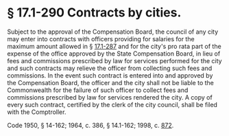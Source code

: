 # § 17.1-290 Contracts by cities.

<p>Subject to the approval of the Compensation Board, the council of any city may enter into contracts with officers providing for salaries for the maximum amount allowed in § <a href='http://law.lis.virginia.gov/vacode/17.1-287/'>17.1-287</a> and for the city's pro rata part of the expense of the office approved by the State Compensation Board, in lieu of fees and commissions prescribed by law for services performed for the city and such contracts may relieve the officer from collecting such fees and commissions. In the event such contract is entered into and approved by the Compensation Board, the officer and the city shall not be liable to the Commonwealth for the failure of such officer to collect fees and commissions prescribed by law for services rendered the city. A copy of every such contract, certified by the clerk of the city council, shall be filed with the Comptroller.</p><p>Code 1950, § 14-162; 1964, c. 386, § 14.1-162; 1998, c. <a href='http://lis.virginia.gov/cgi-bin/legp604.exe?981+ful+CHAP0872'>872</a>.</p>